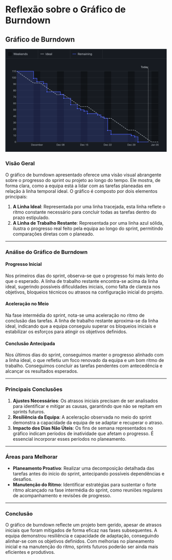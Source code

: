 # Reflexão sobre o Gráfico de Burndown

## Gráfico de Burndown
![Gráfico de Burndown](image.png)

### Visão Geral
O gráfico de burndown apresentado oferece uma visão visual abrangente sobre o progresso do sprint ou projeto ao longo do tempo. Ele mostra, de forma clara, como a equipa está a lidar com as tarefas planeadas em relação à linha temporal ideal. O gráfico é composto por dois elementos principais:

1. **A Linha Ideal**: Representada por uma linha tracejada, esta linha reflete o ritmo constante necessário para concluir todas as tarefas dentro do prazo estipulado.  
2. **A Linha de Trabalho Restante**: Representada por uma linha azul sólida, ilustra o progresso real feito pela equipa ao longo do sprint, permitindo comparações diretas com o planeado.

---

### Análise do Gráfico de Burndown

#### **Progresso Inicial**
Nos primeiros dias do sprint, observa-se que o progresso foi mais lento do que o esperado. A linha de trabalho restante encontra-se acima da linha ideal, sugerindo possíveis dificuldades iniciais, como falta de clareza nos objetivos, bloqueios técnicos ou atrasos na configuração inicial do projeto.

#### **Aceleração no Meio**
Na fase intermédia do sprint, nota-se uma aceleração no ritmo de conclusão das tarefas. A linha de trabalho restante aproxima-se da linha ideal, indicando que a equipa conseguiu superar os bloqueios iniciais e estabilizar os esforços para atingir os objetivos definidos.

#### **Conclusão Antecipada**
Nos últimos dias do sprint, conseguimos manter o progresso alinhado com a linha ideal, o que refletiu um foco renovado da equipa e um bom ritmo de trabalho. Conseguimos concluir as tarefas pendentes com antecedência e alcançar os resultados esperados.

---

### Principais Conclusões

1. **Ajustes Necessários**: Os atrasos iniciais precisam de ser analisados para identificar e mitigar as causas, garantindo que não se repitam em sprints futuros.
2. **Resiliência da Equipa**: A aceleração observada no meio do sprint demonstra a capacidade da equipa de se adaptar e recuperar o atraso.
3. **Impacto dos Dias Não Úteis**: Os fins de semana representados no gráfico indicam períodos de inatividade que afetam o progresso. É essencial incorporar esses períodos no planeamento.

---

### Áreas para Melhorar

- **Planeamento Proativo**: Realizar uma decomposição detalhada das tarefas antes do início do sprint, antecipando possíveis dependências e desafios.
- **Manutenção do Ritmo**: Identificar estratégias para sustentar o forte ritmo alcançado na fase intermédia do sprint, como reuniões regulares de acompanhamento e revisões de progresso.

---

### Conclusão
O gráfico de burndown reflecte um projeto bem gerido, apesar de atrasos iniciais que foram mitigados de forma eficaz nas fases subsequentes. A equipa demonstrou resiliência e capacidade de adaptação, conseguindo alinhar-se com os objetivos definidos. Com melhorias no planeamento inicial e na manutenção do ritmo, sprints futuros poderão ser ainda mais eficientes e produtivos.